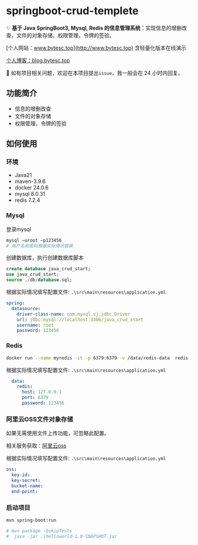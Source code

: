 # springboot-crud-templete

✨ **基于 Java SpringBoot3, Mysql, Redis 的信息管理系统**：实现信息的增删改查，文件的对象存储，权限管理，令牌的签验。

[个人网站：www.bytesc.top](http://www.bytesc.top) 含轻量化版本在线演示

[个人博客：blog.bytesc.top](http://blog.bytesc.top)

🔔 如有项目相关问题，欢迎在本项目提出`issue`，我一般会在 24 小时内回复。

## 功能简介

- 信息的增删改查
- 文件的对象存储
- 权限管理，令牌的签验

## 如何使用

### 环境

- Java21
- maven-3.9.6
- docker 24.0.6
- mysql 8.0.31
- redis 7.2.4

### Mysql

登录mysql
```bash
mysql –uroot –p123456
# 用户名和密码根据实际情况替换
```

创建数据库，执行创建数据库脚本
```sql
create database java_crud_start;
use java_crud_start;
source ./db/database.sql;
```

根据实际情况填写配置文件: `.\src\main\resources\application.yml`
```yml
spring:
  datasource:
    driver-class-name: com.mysql.cj.jdbc.Driver
    url: jdbc:mysql://localhost:3306/java_crud_start
    username: root
    password: 123456
```

### Redis

```bash
docker run --name myredis -it -p 6379:6379 -v /data/redis-data  redis --requirepass "123456"
```

根据实际情况填写配置文件: `.\src\main\resources\application.yml`
```yml
  data:
    redis:
      host: 127.0.0.1
      port: 6379
      password: 123456
```

### 阿里云OSS文件对象存储

如果无需使用文件上传功能，可忽略此配置。

相关服务获取：[阿里云oss](https://oss.console.aliyun.com/overview)

根据实际情况填写配置文件: `.\src\main\resources\application.yml`
```yml
oss:
  key-id:
  key-secret:
  bucket-name:
  end-point:
```

### 启动项目

```bash
mvn spring-boot:run

# mvn package -DskipTests
#  java -jar .\helloworld-1.0-SNAPSHOT.jar
```






